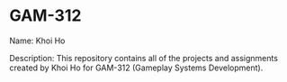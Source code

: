 # GAM-312 #

Name: Khoi Ho

Description: This repository contains all of the projects and assignments created by Khoi Ho for GAM-312 (Gameplay Systems Development).